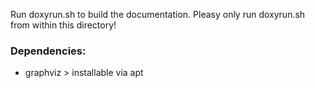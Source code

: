 Run doxyrun.sh to build the documentation.
Pleasy only run doxyrun.sh from within this directory!

### Dependencies:
* graphviz > installable via apt
